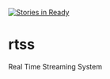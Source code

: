[![Stories in Ready](https://badge.waffle.io/osrtss/rtss.png?label=ready&title=Ready)](https://waffle.io/osrtss/rtss)
# rtss
Real Time Streaming System
